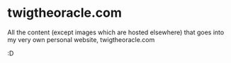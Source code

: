 # twigtheoracle.com

All the content (except images which are hosted elsewhere) that goes into my very own personal website, twigtheoracle.com

:D

